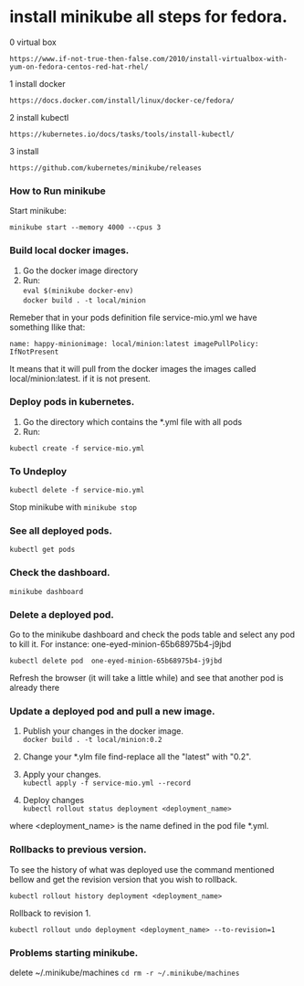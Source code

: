 # install minikube all steps for fedora. 

0 virtual box 

    https://www.if-not-true-then-false.com/2010/install-virtualbox-with-yum-on-fedora-centos-red-hat-rhel/

1 install docker
    
    https://docs.docker.com/install/linux/docker-ce/fedora/

2 install kubectl
    
    https://kubernetes.io/docs/tasks/tools/install-kubectl/

3 install 
    
    https://github.com/kubernetes/minikube/releases

### How to Run minikube

Start minikube:
 
`minikube start --memory 4000 --cpus 3`

### Build local docker images.

1) Go the docker image directory <br>
2) Run: <br>
`eval $(minikube docker-env)` <br/>
`docker build . -t local/minion`

Remeber that in your pods definition file service-mio.yml we have something llike that:

`name: happy-minionimage: local/minion:latest imagePullPolicy: IfNotPresent`

It means that it will pull from the docker images the images called local/minion:latest. if it is not present.

### Deploy pods in kubernetes.
1) Go the directory which contains the *.yml file with all pods <br>
2) Run: <br>
 
`kubectl create -f service-mio.yml`


### To Undeploy

`kubectl delete -f service-mio.yml`

Stop minikube with `minikube stop`

### See all deployed pods.

`kubectl get pods`

### Check the dashboard.

`minikube dashboard`

### Delete a deployed pod.

Go to the minikube dashboard and check the pods table and select any pod to kill it. 
For instance: one-eyed-minion-65b68975b4-j9jbd

`kubectl delete pod  one-eyed-minion-65b68975b4-j9jbd`

Refresh the browser (it will take a little while) and see that another pod is already there

### Update a deployed pod and pull a new image. 

1) Publish your changes  in the docker image. <br>
`docker build . -t local/minion:0.2`
2) Change your *.ylm file find-replace all the "latest" with "0.2".

3) Apply your changes. <br>
`kubectl apply -f service-mio.yml --record`

4) Deploy changes <br>
`kubectl rollout status deployment <deployment_name>` 

where <deployment_name> is the name defined in the pod file *.yml.

### Rollbacks to previous version.

To see the history of what was deployed use the command mentioned bellow and get the revision version that you wish to rollback. 

`kubectl rollout history deployment <deployment_name>` 

Rollback to revision 1. 

`kubectl rollout undo deployment <deployment_name> --to-revision=1` 

### Problems starting minikube.
delete  ~/.minikube/machines
`cd rm -r ~/.minikube/machines`

